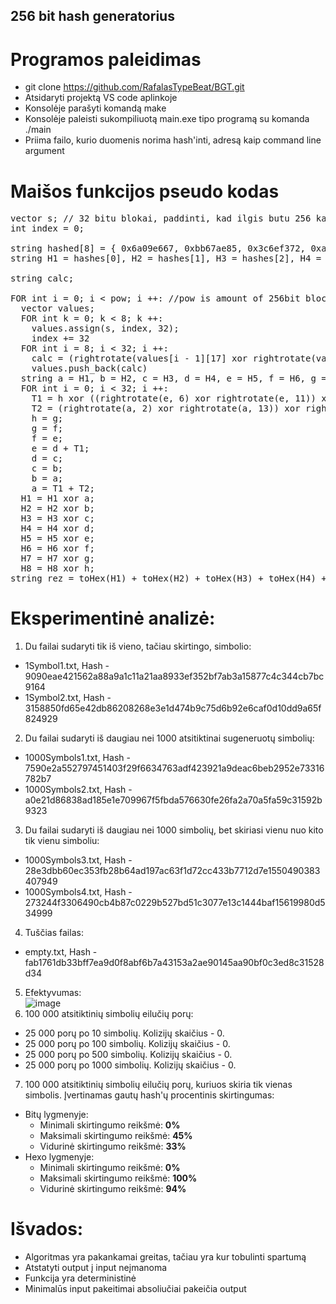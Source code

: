 ## 256 bit hash generatorius

# Programos paleidimas
- git clone https://github.com/RafalasTypeBeat/BGT.git
- Atsidaryti projektą VS code aplinkoje
- Konsolėje parašyti komandą make
- Konsolėje paleisti sukompiliuotą main.exe tipo programą su komanda ./main
- Priima failo, kurio duomenis norima hash'inti, adresą kaip command line argument

# Maišos funkcijos pseudo kodas
<pre>
vector<string> s; // 32 bitu blokai, paddinti, kad ilgis butu 256 kartotinis
int index = 0;

string hashed[8] = { 0x6a09e667, 0xbb67ae85, 0x3c6ef372, 0xa54ff53a, 0x510e527f, 0x9b05688c, 0x1f83d9ab, 0x5be0cd19 };
string H1 = hashes[0], H2 = hashes[1], H3 = hashes[2], H4 = hashes[3], H5 = hashes[4], H6 = hashes[5], H7 = hashes[6], H8 = hashes[7], T1 = "", T2 = "";

string calc;

FOR int i = 0; i < pow; i ++: //pow is amount of 256bit blocks
  vector<string> values;
  FOR int k = 0; k < 8; k ++:
    values.assign(s, index, 32);
    index += 32
  FOR int i = 8; i < 32; i ++:
    calc = (rightrotate(values[i - 1][17] xor rightrotate(values[i - 1][19]) xor values[i - 3] xor (values[i - 7][7] xor values[i - 7][18]) xor values[i - 8];
    values.push_back(calc)
  string a = H1, b = H2, c = H3, d = H4, e = H5, f = H6, g = H7, h = H8;
  FOR int i = 0; i < 32; i ++:
    T1 = h xor ((rightrotate(e, 6) xor rightrotate(e, 11)) xor rightrotate(e, 25)) xor ((e ∧ f ) xor (e ∧ g)) xor sha256_k[i] xor values[i];
    T2 = (rightrotate(a, 2) xor rightrotate(a, 13)) xor rightrotate(a, 22)) XOR ((a ∧ b ) xor (a ∧ c) xor (b ∧ c));
    h = g;
    g = f;
    f = e;
    e = d + T1;
    d = c;
    c = b;
    b = a;
    a = T1 + T2;
  H1 = H1 xor a;
  H2 = H2 xor b;
  H3 = H3 xor c;
  H4 = H4 xor d;
  H5 = H5 xor e;
  H6 = H6 xor f;
  H7 = H7 xor g;
  H8 = H8 xor h;
string rez = toHex(H1) + toHex(H2) + toHex(H3) + toHex(H4) + toHex(H5) + toHex(H6) + toHex(H7) + toHex(H8);
</pre>

# Eksperimentinė analizė:
1. Du failai sudaryti tik iš vieno, tačiau skirtingo, simbolio:
- 1Symbol1.txt, Hash - 9090eae421562a88a9a1c11a21aa8933ef352bf7ab3a15877c4c344cb7bc9164
- 1Symbol2.txt, Hash - 3158850fd65e42db86208268e3e1d474b9c75d6b92e6caf0d10dd9a65f824929
2. Du failai sudaryti iš daugiau nei 1000 atsitiktinai sugeneruotų simbolių:
- 1000Symbols1.txt, Hash - 7590e2a552797451403f29f6634763adf423921a9deac6beb2952e73316782b7
- 1000Symbols2.txt, Hash - a0e21d86838ad185e1e709967f5fbda576630fe26fa2a70a5fa59c31592b9323
3. Du failai sudaryti iš daugiau nei 1000 simbolių, bet skiriasi vienu nuo kito tik vienu simboliu:
- 1000Symbols3.txt, Hash - 28e3dbb60ec353fb28b64ad197ac63f1d72cc433b7712d7e1550490383407949
- 1000Symbols4.txt, Hash - 273244f3306490cb4b87c0229b527bd51c3077e13c1444baf15619980d534999
4. Tuščias failas:
- empty.txt, Hash - fab1761db33bff7ea9d0f8abf6b7a43153a2ae90145aa90bf0c3ed8c31528d34
5. Efektyvumas:
<br/>![image](https://user-images.githubusercontent.com/92015185/206902565-4e92bbc5-0da7-4238-8b7f-fd29777c1a37.png)
6. 100 000 atsitiktinių simbolių eilučių porų:
- 25 000 porų po 10 simbolių. Kolizijų skaičius - 0.
- 25 000 porų po 100 simbolių. Kolizijų skaičius - 0.
- 25 000 porų po 500 simbolių. Kolizijų skaičius - 0.
- 25 000 porų po 1000 simbolių. Kolizijų skaičius - 0.
7. 100 000 atsitiktinių simbolių eilučių porų, kuriuos skiria tik vienas simbolis. Įvertinamas gautų hash'ų procentinis skirtingumas:
- Bitų lygmenyje:
  - Minimali skirtingumo reikšmė: **0%**
  - Maksimali skirtingumo reikšmė: **45%**
  - Vidurinė skirtingumo reikšmė: **33%**
- Hexo lygmenyje:
  - Minimali skirtingumo reikšmė: **0%**
  - Maksimali skirtingumo reikšmė: **100%**
  - Vidurinė skirtingumo reikšmė: **94%**
# Išvados:
  - Algoritmas yra pakankamai greitas, tačiau yra kur tobulinti spartumą
  - Atstatyti output į input neįmanoma
  - Funkcija yra deterministinė
  - Minimalūs input pakeitimai absoliučiai pakeičia output